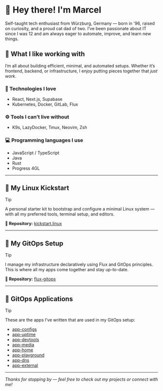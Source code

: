 # 👋 Hey there! I'm Marcel

Self-taught tech enthusiast from Würzburg, Germany — born in '96, raised on curiosity, and a proud cat dad of two. I’ve been passionate about IT since I was 12 and am always eager to automate, improve, and learn new things.

## 🧰 What I like working with

I’m all about building efficient, minimal, and automated setups. Whether it’s frontend, backend, or infrastructure, I enjoy putting pieces together that *just work*.

### 🔧 Technologies I love
- React, Next.js, Supabase
- Kubernetes, Docker, GitLab, Flux

### ⚙️ Tools I can’t live without
- K9s, LazyDocker, Tmux, Neovim, Zsh

### 💻 Programming languages I use
- JavaScript / TypeScript
- Java
- Rust
- Progress 4GL

---

## 🐧 My Linux Kickstart

> [!TIP] 
> A personal starter kit to bootstrap and configure a minimal Linux system — with all my preferred tools, terminal setup, and editors.

**🔗 Repository:** [kickstart.linux](https://github.com/cellexec/kickstart.linux)

---

## 🚀 My GitOps Setup

> [!TIP] 
> I manage my infrastructure declaratively using Flux and GitOps principles. This is where all my apps come together and stay up-to-date.

**🔗 Repository:** [flux-gitops](https://github.com/cellexec/flux-gitops)

---

## 🧩 GitOps Applications

> [!TIP]
> These are the apps I’ve written that are used in my GitOps setup:

- [app-configs](https://github.com/cellexec/app-configs)
- [app-uptime](https://github.com/cellexec/app-uptime)
- [app-devtools](https://github.com/cellexec/app-devtools)
- [app-media](https://github.com/cellexec/app-media)
- [app-home](https://github.com/cellexec/app-home)
- [app-playground](https://github.com/cellexec/app-playground)
- [app-dns](https://github.com/cellexec/app-dns)
- [app-external](https://github.com/cellexec/app-external)

---

_Thanks for stopping by — feel free to check out my projects or connect with me!_

